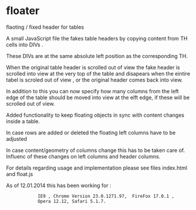 floater
=======

flaoting / fixed header for tables

A small JavaScript file the fakes table headers 
by copying content from TH cells into DIVs .

These DIVs are at the same absolute left position as the 
corresponding TH.

When the original table header is scrolled out of view 
the fake header is scrolled into view at the very top of the table
and disapears when the eintire tabel is scroled out of view , 
or the original header comes back into view.

In addition to this you can now specify how many columns
from the left edge of the table should be moved into view
at the elft edge, if these will be scrolled out of view.

Added functionality to keep floating objects in sync with
content changes inside a table. 

In case rows are added or deleted the floating
left columns have to be adjusted  

In case content/geometry of columns change this has to be taken care of.
Influenc of these changes on left columns and header columns.


For details regarding usage and implementation please see 
files index.html and float.js 

As of  12.01.2014 this has been working for :
            
                IE9 , Chrome Version 23.0.1271.97,  FireFox 17.0.1 , 
                Opera 12.12, Safari 5.1.7.
 
 

